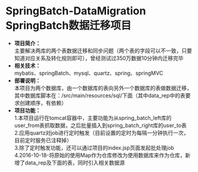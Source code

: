# SpringBatch-DataMigration SpringBatch数据迁移项目
- **项目简介：**   
主要解决两库的两个表数据迁移和同步问题（两个表的字段可以不一致，只要知道对应关系及转化规则即可），曾经测试过350万数据10分钟内迁移完毕
- **相关技术：**   
mybatis、springBatch、mysql、quartz、spring、springMVC
- **部署说明：**   
本项目为两个数据库，由一个数据库的表向另外一个数据库的表做数据迁移，其中数据库脚本在：/src/main/resources/sql/下面（其中data_rep中的表要求创建顺序，有依赖）
- **项目功能：**   
1.本项目运行在tomcat容器中，主要功能为从spring_batch_left库的user_from表抓取数据，之后批量插入到spring_batch_right库的user_to表   
2.应用quartz对job进行定时触发（目前设置的定时为每隔一分钟执行一次，目前定时服务已注释掉）    
3.除了定时触发功能，还可以通过项目的index.jsp页面发起批处理job    
4.2016-10-18-将原始的使用Map作为仓库修改为使用数据库来作为仓库，新增了data_rep及下面的表，同时引入相关数据源    
